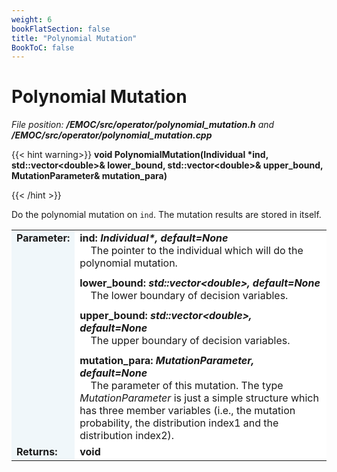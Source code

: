 ```yaml
---
weight: 6
bookFlatSection: false
title: "Polynomial Mutation"
BookToC: false
---
```

# Polynomial Mutation

*File position: **/EMOC/src/operator/polynomial_mutation.h** and **/EMOC/src/operator/polynomial_mutation.cpp***

<style>
    .emoc_doc_table_title{
        background-color:#F0F7FA;
    }
    .emoc_doc_table_content{
        background-color:#FFFFFF;
        width:100%;
    }
</style>

<div>

{{< hint warning>}}
**void PolynomialMutation(Individual \*ind, std::vector\<double\>& lower_bound, std::vector\<double\>& upper_bound, MutationParameter& mutation_para)**

{{< /hint >}}

</div>

Do the polynomial mutation on `ind`. The mutation results are stored in itself.

<table class="emoc_doc_table" style="overflow-x: hidden">
    <tbody >
    <tr>
        <td rowspan="2" ALIGN="left" VALIGN="top"  class="emoc_doc_table_title"><strong class="wuhu">Parameter:</strong></td>
    </tr>
    <tr >
        <td class="emoc_doc_table_content">
            <strong>ind: <i>Individual*, default=None</i></strong><br/>&nbsp &nbsp The pointer to the individual which will do the polynomial mutation.<div style="line-height:75%;"><br></div>
            <strong>lower_bound: <i>std::vector&ltdouble&gt, default=None</i></strong><br/>&nbsp &nbsp The lower boundary of decision variables.<div style="line-height:75%;"><br></div>
            <strong>upper_bound: <i>std::vector&ltdouble&gt, default=None</i></strong><br/>&nbsp &nbsp The upper boundary of decision variables.<div style="line-height:75%;"><br></div>
            <strong>mutation_para: <i>MutationParameter, default=None</i></strong><br/>&nbsp &nbsp The parameter of this mutation. The type <i>MutationParameter</i> is just a simple structure which has three member variables (i.e., the mutation probability, the distribution index1 and the distribution index2).
        </td>
    </tr>
    <tr class="emoc_doc_table_title">
        <td rowspan="2" ALIGN="left" VALIGN="top"  class="emoc_doc_table_title"><strong class="wuhu">Returns:</strong></td>
    </tr>
    <tr >
        <td class="emoc_doc_table_content">
            <strong>void</strong><br/>
        </td>
    </tr>
    </tbody>
</table>

